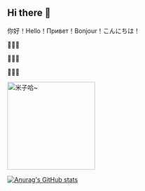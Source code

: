 ## Hi there 👋

你好！Hello！Привет！Bonjour！こんにちは！


👻👻👻

🎃🎃🎃

🐠🐠🐠

<div style="display: inline-block; vertical-align: top;">
    <a href="https://tuchuang.voooe.cn/image/zAatE">
        <img src="https://tuchuang.voooe.cn/images/2024/07/20/-2024-07-20-1157467b035667f95cc06c.md.png" alt="米子哈~" width="200" />
    </a>
</div>

[![Anurag's GitHub stats](https://github-readme-stats.vercel.app/api?username=Anthony-hcy&show_icons=true&theme=gruvbox_light)](https://github.com/anuraghazra/github-readme-stats)






<!--
**Anthony-hcy/Anthony-hcy** is a ✨ _special_ ✨ repository because its `README.md` (this file) appears on your GitHub profile.

Here are some ideas to get you started:

- 🔭 I’m currently working on ...
- 🌱 I’m currently learning ...
- 👯 I’m looking to collaborate on ...
- 🤔 I’m looking for help with ...
- 💬 Ask me about ...
- 📫 How to reach me: ...
- 😄 Pronouns: ...
- ⚡ Fun fact: ...
-->
